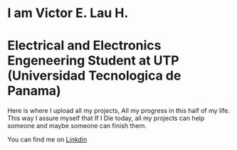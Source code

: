 # I am Victor E. Lau H.
# Electrical and Electronics Engeneering Student at UTP (Universidad Tecnologica de Panama)

Here is where I upload all my projects, All my progress in this half of my life. This way I assure myself that If I Die today, all my projects can help someone and maybe someone can finish them.

You can find me on [Linkdin](https://www.linkedin.com/in/victorelauh/) 

